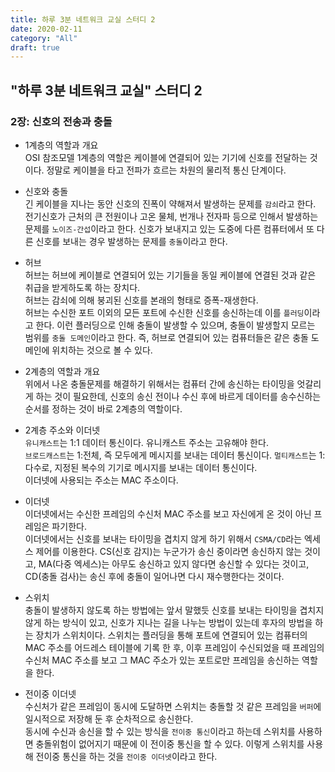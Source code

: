 ```yaml
---
title: 하루 3분 네트워크 교실 스터디 2
date: 2020-02-11
category: "All"
draft: true
---
```


## "하루 3분 네트워크 교실" 스터디 2

### 2장: 신호의 전송과 충돌

- 1계층의 역할과 개요  
  OSI 참조모델 1계층의 역할은 케이블에 연결되어 있는 기기에 신호를 전달하는 것이다. 정말로 케이블을 타고 전파가 흐르는 차원의 물리적 통신 단계이다.
  
- 신호와 충돌  
  긴 케이블을 지나는 동안 신호의 진폭이 약해져서 발생하는 문제를 `감쇠`라고 한다.  
  전기신호가 근처의 큰 전원이나 고온 물체, 번개나 전자파 등으로 인해서 발생하는 문제를 `노이즈-간섭`이라고 한다.
  신호가 보내지고 있는 도중에 다른 컴퓨터에서 또 다른 신호를 보내는 경우 발생하는 문제를 `충돌`이라고 한다.
  
- 허브  
  허브는 허브에 케이블로 연결되어 있는 기기들을 동일 케이블에 연결된 것과 같은 취급을 받게하도록 하는 장치다.  
  허브는 감쇠에 의해 붕괴된 신호를 본래의 형태로 증폭-재생한다.  
  허브는 수신한 포트 이외의 모든 포트에 수신한 신호를 송신하는데 이를 `플러딩`이라고 한다. 이런 플러딩으로 인해 충돌이 발생할 수 있으며, 충돌이 발생할지 모르는 범위를 `충돌 도메인`이라고 한다. 즉, 허브로 연결되어 있는 컴퓨터들은 같은 충돌 도메인에 위치하는 것으로 볼 수 있다.
  
- 2계층의 역할과 개요  
  위에서 나온 충돌문제를 해결하기 위해서는 컴퓨터 간에 송신하는 타이밍을 엇갈리게 하는 것이 필요한데, 신호의 송신 전이나 수신 후에 바르게 데이터를 송수신하는 순서를 정하는 것이 바로 2계층의 역할이다.
  
- 2계층 주소와 이더넷  
  `유니캐스트`는 1:1 데이터 통신이다. 유니캐스트 주소는 고유해야 한다.  
  `브로드캐스트`는 1:전체, 즉 모두에게 메시지를 보내는 데이터 통신이다.
  `멀티캐스트`는 1:다수로, 지정된 복수의 기기로 메시지를 보내는 데이터 통신이다.  
  이더넷에 사용되는 주소는 MAC 주소이다.
  
- 이더넷  
  이더넷에서는 수신한 프레임의 수신처 MAC 주소를 보고 자신에게 온 것이 아닌 프레임은 파기한다.  
  이더넷에서는 신호를 보내는 타이밍을 겹치지 않게 하기 위해서 `CSMA/CD`라는 엑세스 제어를 이용한다. CS(신호 감지)는 누군가가 송신 중이라면 송신하지 않는 것이고, MA(다중 엑세스)는 아무도 송신하고 있지 않다면 송신할 수 있다는 것이고, CD(충돌 검사)는 송신 후에 충돌이 일어나면 다시 재수행한다는 것이다.
  
- 스위치  
  충돌이 발생하지 않도록 하는 방법에는 앞서 말했듯 신호를 보내는 타이밍을 겹치지 않게 하는 방식이 있고, 신호가 지나는 길을 나누는 방법이 있는데 후자의 방법을 하는 장치가 스위치이다. 스위치는 플러딩을 통해 포트에 연결되어 있는 컴퓨터의 MAC 주소를 어드레스 테이블에 기록 한 후, 이후 프레임이 수신되었을 때 프레임의 수신처 MAC 주소를 보고 그 MAC 주소가 있는 포트로만 프레임을 송신하는 역할을 한다.
  
- 전이중 이더넷  
  수신처가 같은 프레임이 동시에 도달하면 스위치는 충돌할 것 같은 프레임을 `버퍼`에 일시적으로 저장해 둔 후 순차적으로 송신한다.  
  동시에 수신과 송신을 할 수 있는 방식을 `전이중 통신`이라고 하는데 스위치를 사용하면 충돌위험이 없어지기 때문에 이 전이중 통신을 할 수 있다. 이렇게 스위치를 사용해 전이중 통신을 하는 것을 `전이중 이더넷`이라고 한다.
